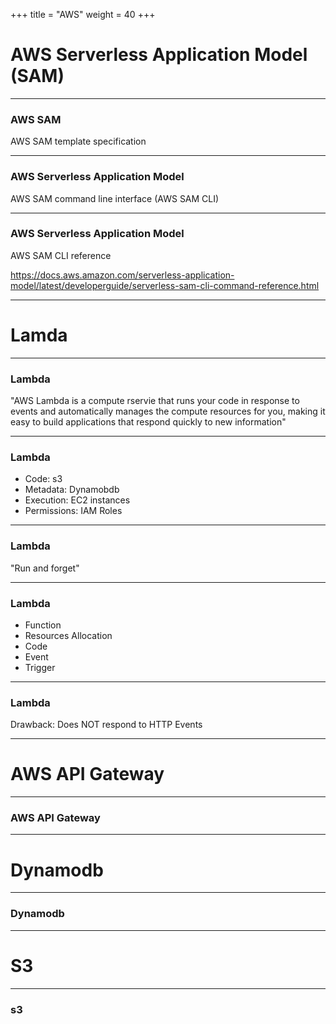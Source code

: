 +++
title = "AWS"
weight = 40
+++

# AWS Serverless Application Model (SAM)

---

### AWS SAM

AWS SAM template specification 

---

### AWS Serverless Application Model
 
 AWS SAM command line interface (AWS SAM CLI)

--- 

### AWS Serverless Application Model

AWS SAM CLI reference

https://docs.aws.amazon.com/serverless-application-model/latest/developerguide/serverless-sam-cli-command-reference.html

---


# Lamda

---

### Lambda

"AWS Lambda is a compute rservie that runs your code in response to events and automatically manages the compute resources
for you, making it easy to build applications that respond quickly to new information"

---


### Lambda

* Code: s3
* Metadata: Dynamobdb
* Execution: EC2 instances
* Permissions: IAM Roles

---

### Lambda

"Run and forget"

---

### Lambda

* Function
* Resources Allocation
* Code 
* Event
* Trigger

---

### Lambda

Drawback: Does NOT respond to HTTP Events

---

# AWS API Gateway

---

### AWS API Gateway 

---

# Dynamodb

---

### Dynamodb 

---

# S3

---

### s3 

